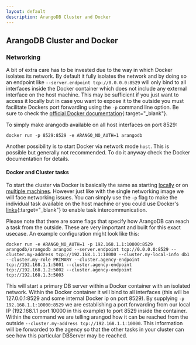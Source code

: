 ```yaml
---
layout: default
description: ArangoDB Cluster and Docker
---
```

ArangoDB Cluster and Docker
---------------------------

### Networking

A bit of extra care has to be invested due to the way in which Docker isolates its network. By default it fully isolates the network and by doing so an endpoint like `--server.endpoint tcp://0.0.0.0:8529` will only bind to all interfaces inside the Docker container which does not include any external interface on the host machine. This may be sufficient if you just want to access it locally but in case you want to expose it to the outside you must facilitate Dockers port forwarding using the `-p` command line option. Be sure to check the [official Docker documentation](https://docs.docker.com/engine/reference/run/){:target="_blank"}.

To simply make arangodb available on all host interfaces on port 8529:

`docker run -p 8529:8529 -e ARANGO_NO_AUTH=1 arangodb`

Another possibility is to start Docker via network mode `host`. This is possible but generally not recommended. To do it anyway check the Docker documentation for details.

#### Docker and Cluster tasks

To start the cluster via Docker is basically the same as starting [locally](deployment-local.html) or on [multiple machines](deployment-distributed.html). However just like with the single networking image we will face networking issues. You can simply use the `-p` flag to make the individual task available on the host machine or you could use Docker's [links](https://docs.docker.com/engine/reference/run/){:target="_blank"} to enable task intercommunication.

Please note that there are some flags that specify how ArangoDB can reach a task from the outside. These are very important and built for this exact usecase. An example configuration might look like this:

```
docker run -e ARANGO_NO_AUTH=1 -p 192.168.1.1:10000:8529 arangodb/arangodb arangod --server.endpoint tcp://0.0.0.0:8529 --cluster.my-address tcp://192.168.1.1:10000 --cluster.my-local-info db1 --cluster.my-role PRIMARY --cluster.agency-endpoint tcp://192.168.1.1:5001 --cluster.agency-endpoint tcp://192.168.1.2:5002 --cluster.agency-endpoint tcp://192.168.1.3:5003
```

This will start a primary DB server within a Docker container with an isolated network. Within the Docker container it will bind to all interfaces (this will be 127.0.0.1:8529 and some internal Docker ip on port 8529). By supplying `-p 192.168.1.1:10000:8529` we are establishing a port forwarding from our local IP (192.168.1.1 port 10000 in this example) to port 8529 inside the container. Within the command we are telling arangod how it can be reached from the outside `--cluster.my-address tcp://192.168.1.1:10000`. This information will be forwarded to the agency so that the other tasks in your cluster can see how this particular DBServer may be reached.
